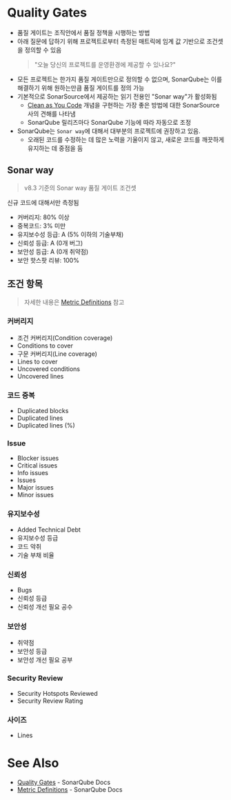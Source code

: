# Quality Gates

- 품질 게이트는 조직안에서 품질 정책을 시행하는 방법
- 아래 질문에 답하기 위해 프로젝트로부터 측정된 매트릭에 임계 값 기반으로 조건셋을 정의할 수 있음
  > "오늘 당신의 프로젝트를 운영환경에 제공할 수 있나요?"
- 모든 프로젝트는 한가지 품질 게이트만으로 정의할 수 없으며, SonarQube는 이를 해결하기 위해 원하는만큼 품질 게이트를 정의 가능
- 기본적으로 SonarSource에서 제공하는 읽기 전용인 "Sonar way"가 활성화됨
  - [Clean as You Code](https://docs.sonarqube.org/latest/user-guide/clean-as-you-code/) 개념을 구현하는 가장 좋은 방법에 대한 SonarSource사의 견해를 나타냄
  - SonarQube 릴리즈마다 SonarQube 기능에 따라 자동으로 조정
- SonarQube는 `Sonar way`에 대해서 대부분의 프로젝트에 권장하고 있음.
  - 오래된 코드를 수정하는 데 많은 노력을 기울이지 않고, 새로운 코드를 깨끗하게 유지하는 데 중점을 둠

## Sonar way

> v8.3 기준의 Sonar way 품질 게이트 조건셋

신규 코드에 대해서만 측정됨

- 커버리지: 80% 이상
- 중복코드: 3% 미만
- 유지보수성 등급: A (5% 이하의 기술부채)
- 신뢰성 등급: A (0개 버그)
- 보안성 등급: A (0개 취약점)
- 보안 핫스팟 리뷰: 100%

## 조건 항목

> 자세한 내용은 [Metric Definitions](https://github.com/wicksome/TIL/blob/master/sonarqube/metric-definitions.md) 참고

### 커버리지

- 조건 커버리지(Condition coverage)
- Conditions to cover
- 구문 커버리지(Line coverage)
- Lines to cover
- Uncovered conditions
- Uncovered lines

### 코드 중복

- Duplicated blocks
- Duplicated lines
- Duplicated lines (%)

### Issue

- Blocker issues
- Critical issues
- Info issues
- Issues
- Major issues
- Minor issues

### 유지보수성

- Added Technical Debt
- 유지보수성 등급
- 코드 악취
- 기술 부채 비율

### 신뢰성
- Bugs
- 신뢰성 등급
- 신뢰성 개선 필요 공수

### 보안성
- 취약점
- 보안성 등급
- 보안성 개선 필요 공부

### Security Review
- Security Hotspots Reviewed
- Security Review Rating

### 사이즈
- Lines

# See Also

- [Quality Gates](https://docs.sonarqube.org/latest/user-guide/quality-gates/) - SonarQube Docs
- [Metric Definitions](https://docs.sonarqube.org/latest/user-guide/metric-definitions/) - SonarQube Docs
